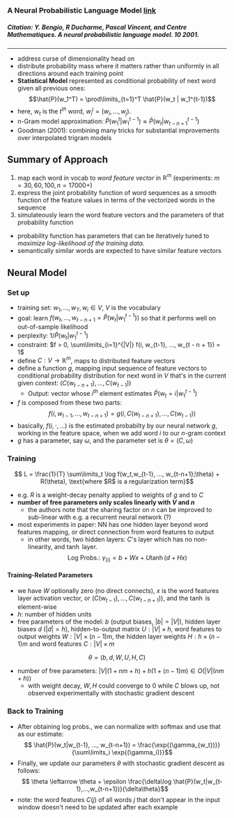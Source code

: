 ### A Neural Probabilistic Language Model [link](https://www.jmlr.org/papers/volume3/bengio03a/bengio03a.pdf)
##### **Citation**:  Y. Bengio, R Ducharme, Pascal Vincent, and Centre Mathematiques. A neural probabilistic language model. 10 2001.
___
- address curse of dimensionality head on
- distribute probability mass where it matters rather than uniformly in all directions around each training point
- **Statistical Model** represented as conditional probability of next word given all previous ones: $$\hat{P}(w_1^T) = \prod\limits_{t=1}^T \hat{P}(w_t | w_1^{t-1})$$
- here, $w_t$ is the $t^{th}$ word, $w_i^j = (w_i, ..., w_j)$.
- n-Gram model approximation: $\hat{P}(w_1^t|w_1^{t-1}) \approx \hat{P}(w_t|w_{t-n+1}^{t-1})$
- Goodman (2001): combining many tricks for substantial improvements over interpolated trigram models
## Summary of Approach
1. map each word in vocab to *word feature vector* in $\mathbb{R}^m$ (experiments: $m = 30, 60, 100, n = 17000+$)
2. express the joint probability function of word sequences as a smooth function of the feature values in terms of the vectorized words in the sequence
3. simulateously learn the word feature vectors and the parameters of that probability function
- probability function has parameters that can be iteratively tuned to *maximize log-likelihood of the training data*.
- semantically similar words are expected to have similar feature vectors
## Neural Model

### Set up
- training set: $w_1, ..., w_T, w_i \in V$, $V$ is the vocabulary
- goal: learn $f(w_t, ..., w_{t - n + 1} = \hat{P}(w_t|w_1^{t-1}))$ so that it performs well on out-of-sample likelihood
- perplexity: $1/ \hat{P}(w_t|w_1^{t-1})$
- constraint: $f > 0, \sum\limits_{i=1}^{|V|} f(i, w_{t-1}, ..., w_{t - n + 1}) = 1$
- define $C: V \rightarrow \mathbb{R}^m$, maps to distributed feature vectors
- define a function $g$, mapping input sequence of feature vectors to conditional probability distribution for next word in $V$ that's in the  current given context: $(C(w_{t-n+1}), ..., C(w_{t-1}))$
    - Output: vector whose $i^{th}$ element estimates $\hat{P}(w_t = i | w_1^{t-1})$
- $f$ is composed from these two parts:
$$ f(i, w_{t-1}, ..., w_{t - n +1}) = g(i,C(w_{t-n+1}), ..., C(w_{t-1}))$$
- basically, $f(i, \cdot, ...)$ is the estimated probabilty by our neural network $g$, working in the feature space, when we add word $i$ to our $n$-gram context
- $g$ has a parameter, say $\omega$, and the parameter set is $\theta = (C,\omega)$
### Training
$$ L = \frac{1}{T} \sum\limits_t \log f(w_t,w_{t-1}, ..., w_{t-n+1};\theta) + R(\theta), \text{where $R$ is a regularization term}$$
- e.g. $R$ is a weight-decay penalty applied to weights of $g$ and to $C$
- **number of free parameters only scales linearly with $V$ and $n$**
    - the authors note that the sharing factor on $n$ can be improved to sub-linear with e.g. a recurrent neural network (?)
- most experiments in paper: NN has one hidden layer beyond word features mapping, or direct connection from word features to output
    - in other words, two hidden layers: $C$'s layer which has no non-linearity, and $\tanh$ layer.
$$ \text{Log Probs.: } \gamma_{(i)} = b + Wx + U \tanh(d + Hx)$$
#### Training-Related Parameters
- we have $W$ optionally zero (no direct connects), $x$ is the word features layer activation vector, or $(C(w_{t-1}), ... , C(w_{t-n+1}))$, and the $\tanh$ is element-wise 
- $h$: number of hidden units
- free parameters of the model: $b$ (output biases, $|b| = |V|$), hidden layer biases $d$ ($|d| = h$), hidden-to-output matrix $U: |V| \times h$, word features to output weights $W: |V| \times (n-1)m$, the hidden layer weights $H: h \times (n-1)m$ and word features $C: |V| \times m$

$$ \theta = (b,d,W,U,H,C)$$
- number of free parameters: $|V|(1+nm+h) + h(1 + (n-1)m) \in O(|V|(nm+h))$
    - with weight decay, $W, H$ could converge to 0 while $C$ blows up, not observed experimentally with stochastic gradient descent

### Back to Training
- After obtaining log probs., we can normalize with softmax and use that as our estimate: 
$$ \hat{P}(w_t|w_{t-1}, ..., w_{t-n+1}) = \frac{\exp{(\gamma_{w_t})}}{\sum\limits_i \exp{(\gamma_i)}}$$
- Finally, we update our parameters $\theta$ with stochastic gradient descent as follows:
$$ \theta \leftarrow \theta + \epsilon \frac{\delta\log \hat{P}(w_t|w_{t-1},...,w_{t-n+1})}{\delta\theta}$$
- note: the word features $C(j)$ of all words $j$ that don't appear in the input window doesn't need to be updated after each example